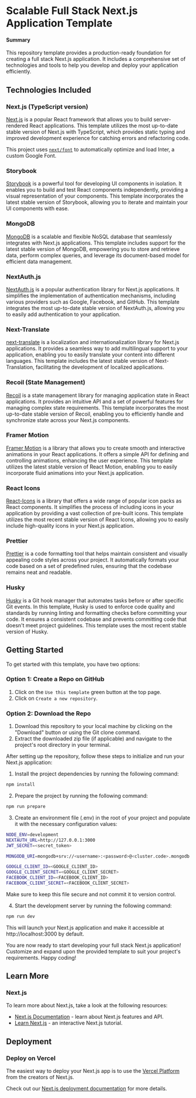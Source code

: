 # Scalable Full Stack Next.js Application Template

#### Summary
This repository template provides a production-ready foundation for creating a full stack Next.js application. It includes a comprehensive set of technologies and tools to help you develop and deploy your application efficiently.

## Technologies Included
### Next.js (TypeScript version)
[Next.js](https://github.com/vercel/next.js) is a popular React framework that allows you to build server-rendered React applications. This template utilizes the most up-to-date stable version of Next.js with TypeScript, which provides static typing and improved development experience for catching errors and refactoring code.

This project uses [`next/font`](https://nextjs.org/docs/basic-features/font-optimization) to automatically optimize and load Inter, a custom Google Font.

### Storybook
[Storybook](https://github.com/storybookjs/storybook) is a powerful tool for developing UI components in isolation. It enables you to build and test React components independently, providing a visual representation of your components. This template incorporates the latest stable version of Storybook, allowing you to iterate and maintain your UI components with ease.

### MongoDB
[MongoDB](https://github.com/mongodb/mongo) is a scalable and flexible NoSQL database that seamlessly integrates with Next.js applications. This template includes support for the latest stable version of MongoDB, empowering you to store and retrieve data, perform complex queries, and leverage its document-based model for efficient data management.

### NextAuth.js
[NextAuth.js](https://github.com/nextauthjs/next-auth) is a popular authentication library for Next.js applications. It simplifies the implementation of authentication mechanisms, including various providers such as Google, Facebook, and GitHub. This template integrates the most up-to-date stable version of NextAuth.js, allowing you to easily add authentication to your application.

### Next-Translate
[next-translate](https://github.com/aralroca/next-translate) is a localization and internationalization library for Next.js applications. It provides a seamless way to add multilingual support to your application, enabling you to easily translate your content into different languages. This template includes the latest stable version of Next-Translation, facilitating the development of localized applications.

### Recoil (State Management)
[Recoil](https://github.com/facebookexperimental/Recoil) is a state management library for managing application state in React applications. It provides an intuitive API and a set of powerful features for managing complex state requirements. This template incorporates the most up-to-date stable version of Recoil, enabling you to efficiently handle and synchronize state across your Next.js components.

### Framer Motion
[Framer Motion](https://github.com/framer/motion) is a library that allows you to create smooth and interactive animations in your React applications. It offers a simple API for defining and controlling animations, enhancing the user experience. This template utilizes the latest stable version of React Motion, enabling you to easily incorporate fluid animations into your Next.js application.

### React Icons
[React-Icons](https://github.com/react-icons/react-icons) is a library that offers a wide range of popular icon packs as React components. It simplifies the process of including icons in your application by providing a vast collection of pre-built icons. This template utilizes the most recent stable version of React Icons, allowing you to easily include high-quality icons in your Next.js application.

### Prettier
[Prettier](https://github.com/prettier/prettier) is a code formatting tool that helps maintain consistent and visually appealing code styles across your project. It automatically formats your code based on a set of predefined rules, ensuring that the codebase remains neat and readable.

### Husky
[Husky](https://github.com/typicode/husky) is a Git hook manager that automates tasks before or after specific Git events. In this template, Husky is used to enforce code quality and standards by running linting and formatting checks before committing your code. It ensures a consistent codebase and prevents committing code that doesn't meet project guidelines. This template uses the most recent stable version of Husky.

## Getting Started

To get started with this template, you have two options:

### Option 1: Create a Repo on GitHub
1. Click on the `Use this template` green button at the top page.
2. Click on `Create a new repository`.

### Option 2: Download the Repo
1. Download this repository to your local machine by clicking on the "Download" button or using the Git clone command.
2. Extract the downloaded zip file (if applicable) and navigate to the project's root directory in your terminal.

After setting up the repository, follow these steps to initialize and run your Next.js application:

1. Install the project dependencies by running the following command:
```bash
npm install
```

2. Prepare the project by running the following command:
```bash
npm run prepare
```

3. Create an environment file (.env) in the root of your project and populate it with the necessary configuration values:

```bash
NODE_ENV=development
NEXTAUTH_URL=http://127.0.0.1:3000
JWT_SECRET=<secret_token>

MONGODB_URI=mongodb+srv://<username>:<password>@<cluster.code>.mongodb.net/

GOOGLE_CLIENT_ID=<GOOGLE_CLIENT_ID>
GOOGLE_CLIENT_SECRET=<GOOGLE_CLIENT_SECRET>
FACEBOOK_CLIENT_ID=<FACEBOOK_CLIENT_ID>
FACEBOOK_CLIENT_SECRET=<FACEBOOK_CLIENT_SECRET>
```
Make sure to keep this file secure and not commit it to version control.

4. Start the development server by running the following command:
```bash
npm run dev
```
This will launch your Next.js application and make it accessible at http://localhost:3000 by default.

You are now ready to start developing your full stack Next.js application! Customize and expand upon the provided template to suit your project's requirements. Happy coding!


## Learn More

### Next.js

To learn more about Next.js, take a look at the following resources:

- [Next.js Documentation](https://nextjs.org/docs) - learn about Next.js features and API.
- [Learn Next.js](https://nextjs.org/learn) - an interactive Next.js tutorial.

## Deployment

### Deploy on Vercel
The easiest way to deploy your Next.js app is to use the [Vercel Platform](https://vercel.com/new?utm_medium=default-template&filter=next.js&utm_source=create-next-app&utm_campaign=create-next-app-readme) from the creators of Next.js.

Check out our [Next.js deployment documentation](https://nextjs.org/docs/deployment) for more details.
